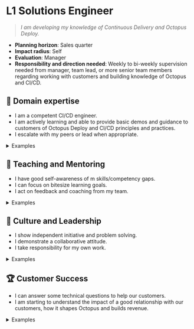 # L1 Solutions Engineer

> _I am developing my knowledge of Continuous Delivery and Octopus Deploy._

- **Planning horizon**: Sales quarter
- **Impact radius**: Self
- **Evaluation**: Manager
- **Responsibility and direction needed**: Weekly to bi-weekly supervision needed from manager, team lead, or more senior team members regarding working with customers and building knowledge of Octopus and CI/CD.

## 🦉 Domain expertise
  
- I am a competent CI/CD engineer.
- I am actively learning and able to provide basic demos and guidance to customers of Octopus Deploy and CI/CD principles and practices.
- I escalate with my peers or lead when appropriate.

<details>
<summary>Examples</summary>

- I can do a demo of a simple deployment within Octopus to customers.
- I am working on my own Octopus instance and have it configured to deploy a website and database.
- I answered a customer question on a call.
- I was unable to answer a question on a customer call, so sought advice from a teammate and followed up with the customer.

</details>

## 🌱 Teaching and Mentoring

- I have good self-awareness of m skills/competency gaps.
- I can focus on bitesize learning goals.
- I act on feedback and coaching from my team.

<details>
<summary>Examples</summary>

- I spent time sharpening my understanding of multi-tenancy, resulting in a demo project.
- I was unable to answer a customer question on variable substitution, so I researched variations and experimented on my own Octopus instance.

</details>

## 🧭 Culture and Leadership

- I show independent initiative and problem solving.
- I demonstrate a collaborative attitude.
- I take responsibility for my own work.

<details>
<summary>Examples</summary>

- I was unsure of why we advise customers to use a configuration detail in high availability, so I sought clarifcation from a senior member of the team.
- A teammate critiqued a call I was on and suggested a different way to handle a customer query. I changed the way I responded on subsequent calls.

</details>

## 🏆 Customer Success

- I can answer some technical questions to help our customers.
- I am starting to understand the impact of a good relationship with our customers, how it shapes Octopus and builds revenue.

<details>
<summary>Examples</summary>

- I attended customer calls with a customer success manager and provide them with links to our documentation to help with a problem they were trying to solve.

</details>
